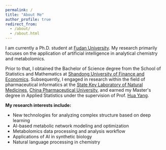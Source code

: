 ```yaml
---
permalink: /
title: "About Me"
author_profile: true
redirect_from: 
  - /about/
  - /about.html
---
```


I am currently a Ph.D. student at [Fudan University](https://www.fudan.edu.cn/). My research primarily focuses on the application of artificial intelligence in analytical chemistry and metabolomics.

Prior to that, I obtained the Bachelor of Science degree from the School of Statistics and Mathematics at [Shandong University of Finance and Economics](https://www.sdufe.edu.cn/). Subsequently, I engaged in research within the field of pharmaceutical informatics at the [State Key Laboratory of Natural Medicines](https://sklnm.cpu.edu.cn/), [China Pharmaceutical University](https://www.cpu.edu.cn/), and earned my Master's degree in Applied Statistics under the supervision of Prof. [Hua Yang](https://ygl.cpu.edu.cn/gmis5/dsfc/dsfcgrxx/D84FD2ED7B95527E0C23D4E3DC685EE6).

<strong>My research interests include:</strong>
  
<ul>
<li>New technologies for analyzing complex structure based on deep learning</li>
<li>AI-based metabolic network modeling and optimization</li>
<li>Metabolomics data processing and analysis workflow</li>
<li>Applications of AI in synthetic biology</li>
<li>Natural language processing in chemistry</li>
</ul>
